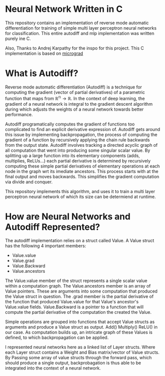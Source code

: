 # Neural Network Written in C

This repository contains an implementation of reverse mode automatic differentiation for training of simple multi layer perceptron neural networks for classification. This entire autodiff and mlp implementation was written purely ine C. 

Also, Thanks to Andrej Karpathy for the inspo for this project. This C implementation is based on [micrograd](https://github.com/karpathy/micrograd) 

# What is Autodiff?

Reverse mode automatic differentiation (Autodiff) is a technique for computing the gradient (vector of partial derivatives) of a parametric function that maps from $\mathbb{R^n} \rightarrow \mathbb{R}$. In the context of deep learning, the gradient of a neural network is integral to the gradient descent algorithm during which adjusts the weights of a neural network towards better performance.

Autodiff programatically computes the gradient of functions too complicated to find an explicit derivative expression of. Autodiff gets around this issue by implementing backpropagation, the process of computing the gradient of a function by recursively applying the chain rule backwards from the output state. Autodiff involves tracking a directed acyclic graph of all computation that went into producing some singular scalar value. By splitting up a large function into its elementary components (adds, multiplies, ReLUs...) each partial derivative is determined by recursively computing these simple partial derivatives of elementary operations at each node in the graph wrt its imediate ancestors. This process starts with at the final output and moves backwards. This simplifies the gradient computation via divide and conquer.

This repository implements this algorithm, and uses it to train a multi layer perceptron neural network of which its size can be determiend at runtime. 

# How are Neural Networks and Autodiff Represented?

The autodiff implementation relies on a struct called Value. A Value struct has the following 4 important members:

- Value.value
- Value.grad
- Value.Backward
- Value.ancestors

The Value.value member of the struct represents a single scalar value within a computation graph. The Value.ancestors member is an array of Value pointers. These are arguments into some computation that produced the Value struct in question. The .grad member is the partial derivative of the function that produced Value.value for that Value's ancestor's Value.value fields. Value.Backward is a pointer to a function that will compute the partial derivative of the computation the created the Value.

Simple operations are grouped into functions that accept Value structs as arguments and produce a Value struct as output. Add() Multiply() ReLU() in our case. As computation builds up, an intricate graph of these Values is defined, to which backpropagation can be applied. 







I represented neural networks here as a linked list of Layer structs. Where each Layer struct contains a Weight and Bias matrix/vector of Value structs. By Passing some array of value structs through the forward pass, which should produce a single output, backprobagation is thus able to be integrated into the context of a neural network.


